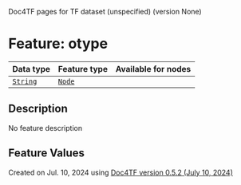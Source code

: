 Doc4TF pages for TF dataset (unspecified) (version None)
# Feature: otype
Data type|Feature type|Available for nodes
---|---|---
[`String`](featuresbydatatype.md#string)|[`Node`](featuresbytype.md#node)|
## Description
No feature description
## Feature Values
 

Created on Jul. 10, 2024 using [Doc4TF version 0.5.2 (July 10, 2024)](https://github.com/tonyjurg/Doc4TF/blob/main/CreateFeatureDoc.ipynb) 